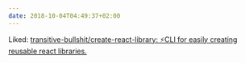 ```yaml
---
date: 2018-10-04T04:49:37+02:00
---
```


Liked: [transitive-bullshit/create-react-library: ⚡CLI for easily creating reusable react libraries.](https://github.com/transitive-bullshit/create-react-library?utm_campaign=React%2BNewsletter&utm_medium=email&utm_source=React_Newsletter_133)

